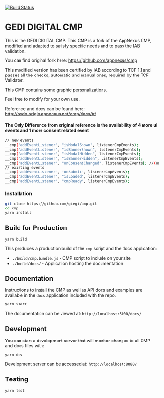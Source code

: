 [![Build Status](https://travis-ci.org/appnexus/cmp.svg?branch=master)](https://travis-ci.org/appnexus/cmp)

# GEDI DIGITAL CMP


This is the GEDI DIGITAL CMP.
This CMP is a fork of the AppNexus CMP, modified and adapted to satisfy specific needs and to pass the IAB validation.

You can find original fork here:
https://github.com/appnexus/cmp

This modified version has been certified by IAB according to TCF 1.1 and passes all the checks, automatic and manual ones, required by the TCF Validator.

This CMP contains some graphic personalizations. 

Feel free to modify for your own use.


Reference and docs can be found here:
http://acdn.origin.appnexus.net/cmp/docs/#/

#### The Only Difference from original reference is the availability of 4 more ui events and 1 more consent related event
	
```sh
// new events
__cmp("addEventListener", "isModalShown", listenerCmpEvents);
__cmp("addEventListener", "isBannerShown", listenerCmpEvents);
__cmp("addEventListener", "isModalHidden", listenerCmpEvents);
__cmp("addEventListener", "isBannerHidden", listenerCmpEvents);
__cmp("addEventListener", "onConsentChanged", listenerCmpEvents); //(only for complete bundle integrations)
// existing events
__cmp("addEventListener", "onSubmit", listenerCmpEvents);
__cmp("addEventListener", "isLoaded", listenerCmpEvents);
__cmp("addEventListener", "cmpReady", listenerCmpEvents);
```

### Installation

```sh
git clone https://github.com/giegi/cmp.git
cd cmp
yarn install
```

## Build for Production

```sh
yarn build
```

This produces a production build of the `cmp` script and the docs application:
+ `./build/cmp.bundle.js` - CMP script to include on your site
+ `./build/docs/` - Application hosting the documentation

## Documentation

Instructions to install the CMP as well as API docs and examples are available in the `docs`
application included with the repo.

```sh
yarn start
```

The documentation can be viewed at:
`http://localhost:5000/docs/`

## Development
You can start a development server that will monitor changes to all CMP and docs files with:
```sh
yarn dev
```

Development server can be accessed at:
`http://localhost:8080/`

## Testing

```sh
yarn test
```
